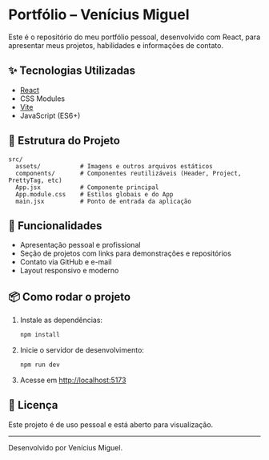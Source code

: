 # Portfólio – Venícius Miguel

Este é o repositório do meu portfólio pessoal, desenvolvido com React, para apresentar meus projetos, habilidades e informações de contato.

## ✨ Tecnologias Utilizadas

- [React](https://react.dev/)
- CSS Modules
- [Vite](https://vitejs.dev/)
- JavaScript (ES6+)

## 📂 Estrutura do Projeto

```
src/
  assets/           # Imagens e outros arquivos estáticos
  components/       # Componentes reutilizáveis (Header, Project, PrettyTag, etc)
  App.jsx           # Componente principal
  App.module.css    # Estilos globais e do App
  main.jsx          # Ponto de entrada da aplicação
```

## 🚀 Funcionalidades

- Apresentação pessoal e profissional
- Seção de projetos com links para demonstrações e repositórios
- Contato via GitHub e e-mail
- Layout responsivo e moderno

## 📦 Como rodar o projeto

1. Instale as dependências:
   ```sh
   npm install
   ```
2. Inicie o servidor de desenvolvimento:
   ```sh
   npm run dev
   ```
3. Acesse em [http://localhost:5173](http://localhost:5173)

## 📝 Licença

Este projeto é de uso pessoal e está aberto para visualização.

---

Desenvolvido por Venícius Miguel.
